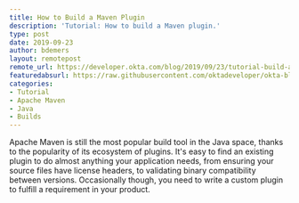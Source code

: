 ```yaml
---
title: How to Build a Maven Plugin
description: 'Tutorial: How to build a Maven plugin.'
type: post
date: 2019-09-23
author: bdemers
layout: remotepost
remote_url: https://developer.okta.com/blog/2019/09/23/tutorial-build-a-maven-plugin
featuredabsurl: https://raw.githubusercontent.com/oktadeveloper/okta-blog/master/_source/_assets/img/blog/tutorial-build-a-maven-plugin/console-usage-example.png
categories:
- Tutorial
- Apache Maven
- Java
- Builds
---
```


Apache Maven is still the most popular build tool in the Java space, thanks to the popularity of its ecosystem of plugins. It's easy to find an existing plugin to do almost anything your application needs, from ensuring your source files have license headers, to validating binary compatibility between versions. Occasionally though, you need to write a custom plugin to fulfill a requirement in your product.